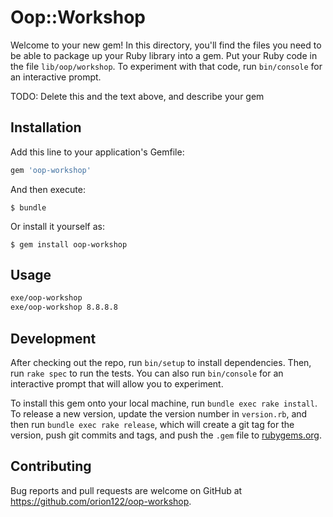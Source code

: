# Oop::Workshop

Welcome to your new gem! In this directory, you'll find the files you need to be able to package up your Ruby library into a gem. Put your Ruby code in the file `lib/oop/workshop`. To experiment with that code, run `bin/console` for an interactive prompt.

TODO: Delete this and the text above, and describe your gem

## Installation

Add this line to your application's Gemfile:

```ruby
gem 'oop-workshop'
```

And then execute:

    $ bundle

Or install it yourself as:

    $ gem install oop-workshop

## Usage

```bash
exe/oop-workshop
exe/oop-workshop 8.8.8.8
```

## Development

After checking out the repo, run `bin/setup` to install dependencies. Then, run `rake spec` to run the tests. You can also run `bin/console` for an interactive prompt that will allow you to experiment.

To install this gem onto your local machine, run `bundle exec rake install`. To release a new version, update the version number in `version.rb`, and then run `bundle exec rake release`, which will create a git tag for the version, push git commits and tags, and push the `.gem` file to [rubygems.org](https://rubygems.org).

## Contributing

Bug reports and pull requests are welcome on GitHub at https://github.com/orion122/oop-workshop.
